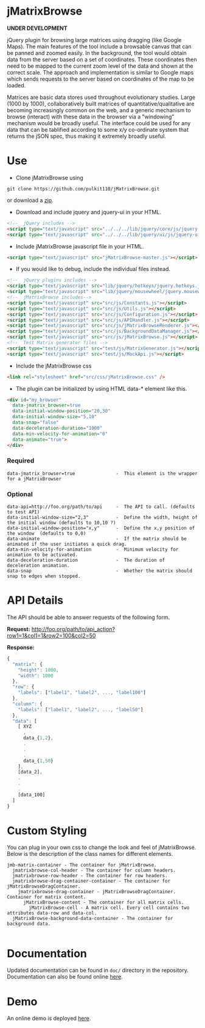 jMatrixBrowse
=============

**UNDER DEVELOPMENT**

jQuery plugin for browsing large matrices using dragging (like Google Maps). The main features of the tool include a browsable canvas that can be panned and zoomed easily. In the background, the tool would obtain data from the server based on a set of coordinates. These coordinates then need to be mapped to the current zoom level of the data and shown at the correct scale. The approach and implementation is similar to Google maps which sends requests to the server based on coordinates of the map to be loaded.

Matrices are basic data stores used throughout evolutionary studies. Large (1000 by 1000), collaboratively built matrices of quantitative/qualitative are becoming increasingly common on the web, and a generic mechanism to browse (interact) with these data in the browser via a "windowing" mechanism would be broadly useful. The interface could be used for any data that can be tablified according to some x/y co-ordinate system that returns the jSON spec, thus making it extremely broadly useful.

Use
===

* Clone jMatrixBrowse using
```shell
git clone https://github.com/pulkit110/jMatrixBrowse.git
```
or download a [zip](https://github.com/pulkit110/jMatrixBrowse/zipball/master).

* Download and include jquery and jquery-ui in your HTML. 
```html 
<!--  jQuery includes -->
<script type="text/javascript" src="../../../lib/jquery/core/js/jquery.js"></script>
<script type="text/javascript" src="../../../lib/jquery/ui/js/jquery-ui-all.js"></script>
```

* Include jMatrixBrowse javascript file in your HTML. 
```html
<script type="text/javascript" src="jMatrixBrowse-master.js"></script> 
```

* If you would like to debug, include the individual files instead.
```html
<!--  jQuery plugins includes -->
<script type="text/javascript" src="lib/jquery/hotkeys/jquery.hotkeys.js"></script>
<script type="text/javascript" src="lib/jquery/mousewheel/jquery.mousewheel.js"></script>
<!--  jMatrixBrowse includes-->
<script type="text/javascript" src="src/js/Constants.js"></script>
<script type="text/javascript" src="src/js/Utils.js"></script>
<script type="text/javascript" src="src/js/Configuration.js"></script>
<script type="text/javascript" src="src/js/APIHandler.js"></script>
<script type="text/javascript" src="src/js/jMatrixBrowseRenderer.js"></script>
<script type="text/javascript" src="src/js/BackgroundDataManager.js"></script>
<script type="text/javascript" src="src/js/jMatrixBrowse.js"></script>
<!--  Test Matrix generator files -->
<script type="text/javascript" src="test/js/MatrixGenerator.js"></script>
<script type="text/javascript" src="test/js/MockApi.js"></script>
```

* Include the jMatrixBrowse css
```html
<link rel="stylesheet" href="src/css/jMatrixBrowse.css" />
```

* The plugin can be initialized by using HTML data-* element like this.
```html
<div id="my_browser"
  data-jmatrix_browser=true
  data-initial-window-position="20,30"
  data-initial-window-size="5,10"
  data-snap="false"
  data-deceleration-duration="1000"
  data-min-velocity-for-animation="0"
  data-animate="true">
</div>
```

### Required

```
data-jmatrix_browser=true               -  This element is the wrapper for a jMatrixBrowser

```

### Optional
```
data-api=http://foo.org/path/to/api     -  The API to call. (defaults to test API)
data-initial-window-size="2,3"          -  Define the width, height of the initial window (defaults to 10,10 ?)
data-initial-window-position="x,y"      -  Define the x,y position of the window  (defaults to 0,0)
data-animate                            -  If the matrix should be animated if the user initiates a quick drag.
data-min-velocity-for-animation         -  Minimum velocity for animation to be activated.
data-deceleration-duration              -  The duration of deceleration animation.
data-snap                               -  Whether the matrix should snap to edges when stopped.
```

API Details
===========

The API should be able to answer requests of the following form.

**Request:** http://foo.org/path/to/api_action?row1=1&col1=1&row2=100&col2=50

**Response:**
```javascript
{
  "matrix": {
    "height": 1000,
    "width": 1000
  },
  "row": {
    "labels": ["label1", "label2", ..., "label100"]
  },
  "column": {
    "labels": ["label1", "label2", ..., "label50"]
  },
  "data": [
    [ XYZ
      ,
      data_{1,2},
      .
      .
      .
      data_{1,50}
    ],
    [data_2],
    .
    .
    .
    [data_100]
  ]
}
```

Custom Styling
==============

You can plug in your own css to change the look and feel of jMatrixBrowse. Below is the description of the class names for different elements. 
```
jmb-matrix-container - The container for jMatrixBrowse. 
  jmatrixbrowse-col-header - The container for column headers.
  jmatrixbrowse-row-header - The container for row headers.
  jmatrixbrowse-drag-container-container - The container for jMatrixBrowseDragContainer.
    jmatrixbrowse-drag-container - jMatrixBrowseDragContainer. Container for matrix content.
      jMatrixBrowse-content - The container for all matrix cells. 
        jMatrixBrowse-cell - A matrix cell. Every cell contains two attributes data-row and data-col.
  jMatrixBrowse-background-data-container - The container for background data. 
  
```

Documentation
=============
Updated documentation can be found in `doc/` directory in the repository. Documentation can also be found online [here](http://pulkitgoyal.in/Demo/jMatrixBrowse/doc/). 

Demo
====
An online demo is deployed [here](http://pulkitgoyal.in/Demo/jMatrixBrowse/).